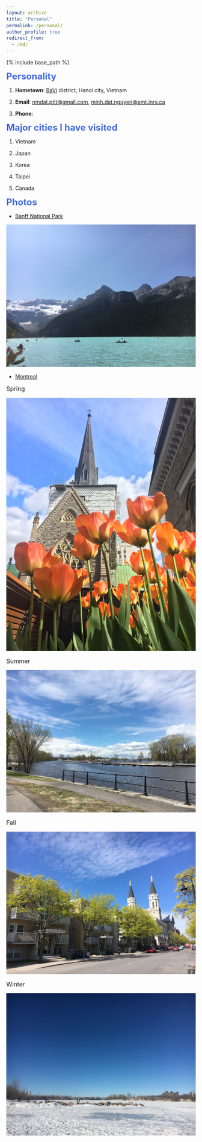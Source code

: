 ```yaml
---
layout: archive
title: "Personal"
permalink: /personal/
author_profile: true
redirect_from:
  - /md/
---
```


{% include base_path %}

**<font size="5" color="#4169E1">Personality</font>** 

1. **Hometown**: [BaVi](https://www.google.com/maps/place/Ph%C3%BA+Ch%C3%A2u,+Ba+V%C3%AC,+Hanoi,+Vietnam/@21.2330201,105.4124663,14z/data=!3m1!4b1!4m5!3m4!1s0x3134f35ffc232bdb:0x9287b9d4b0916cf2!8m2!3d21.2378481!4d105.4360963) district, Hanoi city, Vietnam

2. **Email**: nmdat.ptit@gmail.com, minh.dat.nguyen@emt.inrs.ca

3. **Phone**: 

**<font size="5" color="#4169E1">Major cities I have visited</font>**

1. Vietnam

2. Japan

3. Korea

4. Taipei

5. Canada

**<font size="5" color="#4169E1">Photos</font>**
- [Banff National Park](https://www.google.com/maps/place/Improvement+District+No.+9,+AB/@51.48692,-116.803663,9z/data=!3m1!4b1!4m5!3m4!1s0x53745e6276a6b03f:0x75f7de9d575748aa!8m2!3d51.5518011!4d-116.1458528)

<p> <img src='/images/Louis1.jpg'> </p>


- [Montreal](https://www.google.com/maps/place/Montreal,+QC/@45.5576996,-74.0104841,10z/data=!3m1!4b1!4m5!3m4!1s0x4cc91a541c64b70d:0x654e3138211fefef!8m2!3d45.5016889!4d-73.567256)

<font size = "3"><bold>Spring</bold></font>

<p> <img src='/images/Montreal_Spring.jpg'> </p>

<font size = "3"><bold>Summer</bold></font>

<p> <img src='/images/Montreal_Summer.jpg'> </p>

<font size = "3"><bold>Fall</bold></font>

<p> <img src='/images/Montreal_Fall.jpg'> </p>

<font size = "3"><bold>Winter</bold></font>

<p> <img src='/images/Montreal_Winter.jpg'> </p>
